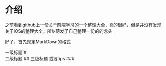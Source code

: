 # 介绍

之前看到github上一份关于前端学习的一个整理大全，真的很好，但是并没有发现关于iOS的整理大全。所以萌发了自己整理一份的的念头

好了，首先规定MarkDown的格式

一级标题 # <br/>
二级标题 ##
三级标题 或者tips ###

